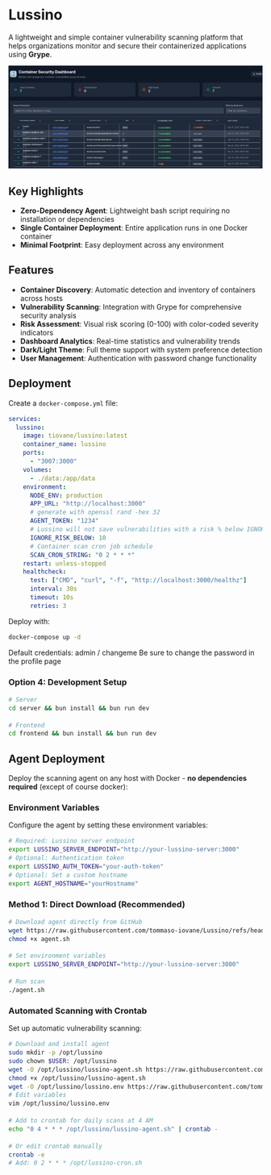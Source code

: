 # Lussino

A lightweight and simple container vulnerability scanning platform that helps organizations monitor and secure their containerized applications using **Grype**.

![dashboard](./images/image.png)

## Key Highlights

- **Zero-Dependency Agent**: Lightweight bash script requiring no installation or dependencies
- **Single Container Deployment**: Entire application runs in one Docker container
- **Minimal Footprint**: Easy deployment across any environment

## Features

- **Container Discovery**: Automatic detection and inventory of containers across hosts
- **Vulnerability Scanning**: Integration with Grype for comprehensive security analysis
- **Risk Assessment**: Visual risk scoring (0-100) with color-coded severity indicators
- **Dashboard Analytics**: Real-time statistics and vulnerability trends
- **Dark/Light Theme**: Full theme support with system preference detection
- **User Management**: Authentication with password change functionality

## Deployment

Create a `docker-compose.yml` file:

```yaml
services:
  lussino:
    image: tiovane/lussino:latest
    container_name: lussino
    ports:
      - "3007:3000"
    volumes:
      - ./data:/app/data
    environment:
      NODE_ENV: production
      APP_URL: "http://localhost:3000"
      # generate with openssl rand -hex 32
      AGENT_TOKEN: "1234"
      # Lussino will not save vulnerabilities with a risk % below IGNORE_RISK_BELOW
      IGNORE_RISK_BELOW: 10
      # Container scan cron job schedule
      SCAN_CRON_STRING: "0 2 * * *"
    restart: unless-stopped
    healthcheck:
      test: ["CMD", "curl", "-f", "http://localhost:3000/healthz"]
      interval: 30s
      timeout: 10s
      retries: 3
```

Deploy with:
```bash
docker-compose up -d
```

Default credentials: admin / changeme
Be sure to change the password in the profile page

### Option 4: Development Setup
```bash
# Server
cd server && bun install && bun run dev

# Frontend  
cd frontend && bun install && bun run dev
```

## Agent Deployment

Deploy the scanning agent on any host with Docker - **no dependencies required** (except of course docker):

### Environment Variables

Configure the agent by setting these environment variables:

```bash
# Required: Lussino server endpoint
export LUSSINO_SERVER_ENDPOINT="http://your-lussino-server:3000"
# Optional: Authentication token
export LUSSINO_AUTH_TOKEN="your-auth-token"
# Optional: Set a custom hostname
export AGENT_HOSTNAME="yourHostname"
```

### Method 1: Direct Download (Recommended)
```bash
# Download agent directly from GitHub
wget https://raw.githubusercontent.com/tommaso-iovane/Lussino/refs/heads/main/agent/agent.sh
chmod +x agent.sh

# Set environment variables
export LUSSINO_SERVER_ENDPOINT="http://your-lussino-server:3000"

# Run scan
./agent.sh
```


### Automated Scanning with Crontab

Set up automatic vulnerability scanning:

```bash
# Download and install agent
sudo mkdir -p /opt/lussino
sudo chown $USER: /opt/lussino
wget -O /opt/lussino/lussino-agent.sh https://raw.githubusercontent.com/tommaso-iovane/Lussino/refs/heads/main/agent/agent.sh
chmod +x /opt/lussino/lussino-agent.sh
wget -O /opt/lussino/lussino.env https://raw.githubusercontent.com/tommaso-iovane/Lussino/refs/heads/main/agent/lussino.env
# Edit variables
vim /opt/lussino/lussino.env

# Add to crontab for daily scans at 4 AM
echo "0 4 * * * /opt/lussino/lussino-agent.sh" | crontab -

# Or edit crontab manually
crontab -e
# Add: 0 2 * * * /opt/lussino-cron.sh
```

